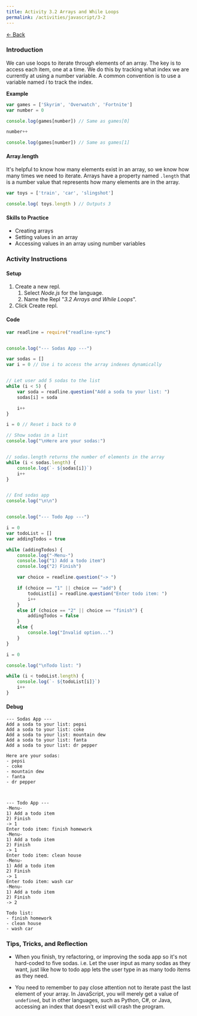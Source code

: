 ```yaml
---
title: Activity 3.2 Arrays and While Loops
permalink: /activities/javascript/3-2
---
```


[← Back](/activities/javascript/)

### Introduction

We can use loops to iterate through elements of an array. The key is to access each item, one at a time. We do this by tracking what index we are currently at using a number variable. A common convention is to use a variable named *i* to track the index.

**Example**
```js
var games = ['Skyrim', 'Overwatch', 'Fortnite']
var number = 0

console.log(games[number]) // Same as games[0]

number++

console.log(games[number]) // Same as games[1]
```

#### Array.length

It's helpful to know how many elements exist in an array, so we know how many times we need to iterate. Arrays have a property named `.length` that is a number value that represents how many elements are in the array.

```js
var toys = ['train', 'car', 'slingshot']

console.log( toys.length ) // Outputs 3
```


#### Skills to Practice

- Creating arrays
- Setting values in an array
- Accessing values in an array using number variables

### Activity Instructions

#### Setup
1. Create a new repl.
    1. Select *Node.js* for the language.
    2. Name the Repl "*3.2 Arrays and While Loops*".
2. Click Create repl.

#### Code

```js
var readline = require("readline-sync")


console.log("--- Sodas App ---")

var sodas = []
var i = 0 // Use i to access the array indexes dynamically


// Let user add 5 sodas to the list
while (i < 5) {
    var soda = readline.question("Add a soda to your list: ")
    sodas[i] = soda

    i++
}

i = 0 // Reset i back to 0

// Show sodas in a list
console.log("\nHere are your sodas:")


// sodas.length returns the number of elements in the array
while (i < sodas.length) {
    console.log(`- ${sodas[i]}`)
    i++
}


// End sodas app
console.log("\n\n")


console.log("--- Todo App ---")

i = 0
var todoList = []
var addingTodos = true

while (addingTodos) {
    console.log("-Menu-")
    console.log("1) Add a todo item")
    console.log("2) Finish")

    var choice = readline.question("-> ")

    if (choice == "1" || choice == "add") {
        todoList[i] = readline.question("Enter todo item: ")
        i++
    }
    else if (choice == "2" || choice == "finish") {
        addingTodos = false
    }
    else {
        console.log("Invalid option...")
    }
}

i = 0

console.log("\nTodo list: ")

while (i < todoList.length) {
    console.log(`- ${todoList[i]}`)
    i++
}
```

#### Debug

```shell
--- Sodas App ---
Add a soda to your list: pepsi
Add a soda to your list: coke
Add a soda to your list: mountain dew
Add a soda to your list: fanta
Add a soda to your list: dr pepper

Here are your sodas:
- pepsi
- coke
- mountain dew
- fanta
- dr pepper



--- Todo App ---
-Menu-
1) Add a todo item
2) Finish
-> 1
Enter todo item: finish homework
-Menu-
1) Add a todo item
2) Finish
-> 1
Enter todo item: clean house
-Menu-
1) Add a todo item
2) Finish
-> 1
Enter todo item: wash car
-Menu-
1) Add a todo item
2) Finish
-> 2

Todo list: 
- finish homework
- clean house
- wash car
```

### Tips, Tricks, and Reflection

- When you finish, try refactoring, or improving the soda app so it's not hard-coded to five sodas. i.e. Let the user input as many sodas as they want, just like how to todo app lets the user type in as many todo items as they need.

- You need to remember to pay close attention not to iterate past the last element of your array. In JavaScript, you will merely get a value of `undefined`, but in other languages, such as Python, C#, or Java, accessing an index that doesn't exist will crash the program.